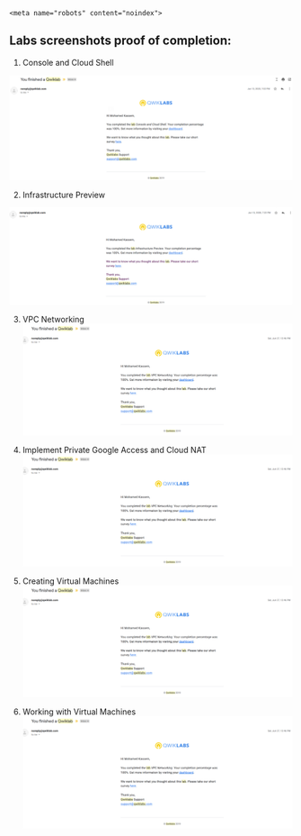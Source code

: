 ```
<meta name="robots" content="noindex">
```

## Labs screenshots proof of completion:



1. Console and Cloud Shell

![Console-and-Cloud-Shell](./labs_screenshots/Console-and-Cloud-Shell.png)

2. Infrastructure Preview

![Infrastructure-Preview](./labs_screenshots/Infrastructure-Preview.png)

3. VPC Networking
![VPC-Networking](./labs_screenshots/VPC-Networking.png)


4. Implement Private Google Access and Cloud NAT
![VPC-Networking](./labs_screenshots/VPC-Networking.png)

5. Creating Virtual Machines
![VPC-Networking](./labs_screenshots/VPC-Networking.png)

6. Working with Virtual Machines
![VPC-Networking](./labs_screenshots/VPC-Networking.png)